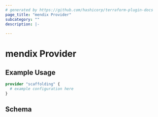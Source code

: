 ```yaml
---
# generated by https://github.com/hashicorp/terraform-plugin-docs
page_title: "mendix Provider"
subcategory: ""
description: |-
  
---
```


# mendix Provider



## Example Usage

```terraform
provider "scaffolding" {
  # example configuration here
}
```

<!-- schema generated by tfplugindocs -->
## Schema
